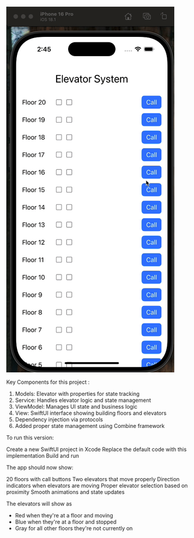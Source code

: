 ![demo](https://github.com/ijeong1/swiftelevator/blob/main/swiftelevator.gif)

Key Components for this project :
1. Models: Elevator with properties for state tracking
2. Service: Handles elevator logic and state management
3. ViewModel: Manages UI state and business logic
4. View: SwiftUI interface showing building floors and elevators
5. Dependency injection via protocols
6. Added proper state management using Combine framework

To run this version:

Create a new SwiftUI project in Xcode
Replace the default code with this implementation
Build and run

The app should now show:

20 floors with call buttons
Two elevators that move properly
Direction indicators when elevators are moving
Proper elevator selection based on proximity
Smooth animations and state updates

The elevators will show as
- Red when they're at a floor and moving
- Blue when they're at a floor and stopped
- Gray for all other floors they're not currently on
